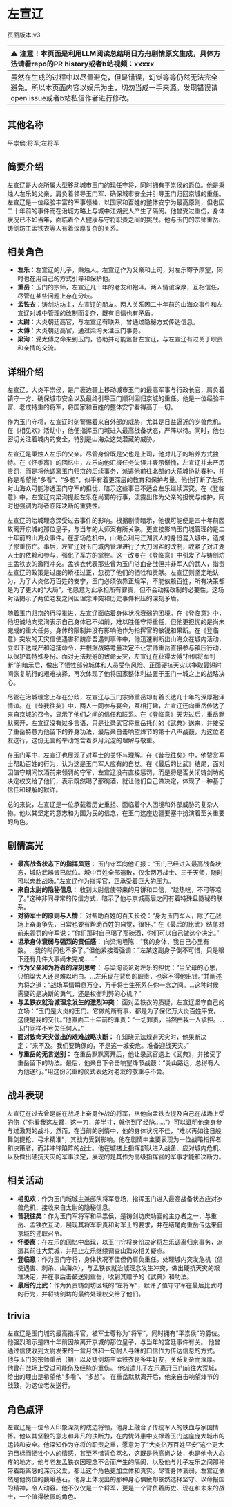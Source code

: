 # 左宣辽
页面版本:v3
 

| :warning: 注意！本页面是利用LLM阅读总结明日方舟剧情原文生成，具体方法请看repo的PR history或者b站视频：xxxxx           |
|:----------------------------|
| 虽然在生成的过程中以尽量避免，但是错误，幻觉等等仍然无法完全避免。所以本页面内容以娱乐为主，切勿当成一手来源。发现错误请open issue或者b站私信作者进行修改。|



## 其他名称
平祟侯;将军;左将军
## 简要介绍
左宣辽是大炎所属大型移动城市玉门的现任守将，同时拥有平祟侯的爵位。他是秉烛人左乐的父亲，肩负着领导玉门军、确保城市安全并引导玉门归回京城的重任。左宣辽是一位经验丰富的军事领袖，以国家和百姓的整体安宁为最高原则，但也因二十年前的事件而在治城方略上与城中江湖武人产生了隔阂。他曾受过重伤，身体状况已不如当年，面临着个人健康与守将职责之间的挑战。他与玉门的宗师重岳、铸剑坊主孟铁衣等人有着深厚复杂的关系。
## 相关角色
-   **左乐**：左宣辽的儿子，秉烛人。左宣辽作为父亲和上司，对左乐寄予厚望，同时也在用自己的方式引导和保护他。
-   **重岳**：玉门的宗师，左宣辽几十年的老友和袍泽。两人情谊深厚，互相信任，尽管在某些问题上存在分歧。
-   **孟铁衣**：铸剑坊坊主，左宣辽的朋友。两人关系因二十年前的山海众事件和左宣辽对城中管理的改制而复杂，既有旧情也有矛盾。
-   **太尉**：大炎朝廷高官，与左宣辽有联系，曾通过隐秘方式传达信息。
-   **太傅**：大炎朝廷高官，通过梁洵关注玉门事务。
-   **梁洵**：受太傅之命来到玉门，协助并可能监督左宣辽，与左宣辽有过关于职责和亲情的交流。
## 详细介绍
左宣辽，大炎平祟侯，是广袤边疆上移动城市玉门的最高军事与行政长官，肩负着镇守一方、确保城市安全以及最终引导玉门顺利回归京城的重任。他是一位经验丰富、老成持重的将军，将国家和百姓的整体安宁看得高于一切。

作为玉门守将，左宣辽时刻警惕着来自外部的威胁，尤其是日益逼近的岁兽危机。在《相见欢》活动中，他便指挥玉门城进入最高战备状态，严阵以待。同时，他也密切关注着城内的安全，特别是山海众这类潜藏的威胁。

左宣辽是秉烛人左乐的父亲。尽管身份既是父也是上司，他对儿子的培养方式独特。在《怀黍离》的回忆中，左乐向他汇报任务失误并表示惭愧，左宣辽并未严厉责罚，而是将他调离玉门归京的后续事务，派遣他前往北部的大荒城协助春种，并称是希望他“多看”、“多想”，似乎有着更深层的教育和保护考量。他也打断了左乐对山海众可能渗透玉门守军的担忧，暗示这些事已不适合左乐继续深究。在《登临意》中，左宣辽向梁洵提起左乐在尚蜀的行事，流露出作为父亲的担忧与维护，同时也强调为将者临阵决断的重要性。

左宣辽的治城理念深受过去事件的影响。根据剧情暗示，他很可能便是四十年前因故离开京城的那位皇子，与当年的太师案有所关联。更直接影响玉门城管理的是二十年前的山海众事件。在那场危机中，山海众利用江湖武人的身份混入城中，造成了惨重伤亡。事后，左宣辽对玉门城内管理进行了大刀阔斧的改制，收紧了对江湖人士的依赖和参与，强化了军方的掌控。这一改变在《登临意》中引发了与铸剑坊主孟铁衣的激烈冲突。孟铁衣代表那些曾为玉门浴血奋战但并非军人的武人，指责左宣辽的政策是过度的矫枉过正，忽视了他们的牺牲和贡献。左宣辽则坚定地认为，为了大炎亿万百姓的安宁，玉门必须依靠正规军，不能依赖百姓，所有决策都是为了更大的“大局”，他愿意为此承担所有罪责，但不会动摇改制的必要性。这场对话揭示了两位老友之间因理念冲突和历史事件积压的深刻矛盾。

随着玉门归京的行程推进，左宣辽面临着身体状况衰弱的困境。在《登临意》中，他坦诚地向梁洵表示自己身体已不如前，难以胜任守将重任，但他更担忧的是尚未完成的重大任务。身体的限制并没有影响他作为指挥官的敏锐和果断。在《登临意》突发的天灾信使遇害和魏彦吾遇刺事件中，他迅速判断出山海众在城内活动，立即下达戒严和追捕命令，并根据战略考量决定不让宗师重岳直接参与镇压行动，以保护其特殊身份。面对无法规避的致命天灾，左宣辽在获得太傅“相信将军判断”的暗示后，做出了牺牲部分城体和人员受伤风险、正面硬抗天灾以争取最短时间恢复航行的艰难抉择，再次体现了他将国家整体利益置于玉门一城之上的战略决心。

尽管在治城理念上存在分歧，左宣辽与玉门宗师重岳却有着长达几十年的深厚袍泽情谊。在《昔我往矣》中，两人一同参与宴会，互相打趣，左宣辽还向重岳传达了来自京城的召令，显示了他们之间的信任和联系。在《登临意》天灾过后，重岳默默离开，左宣辽没有过多言语，只是让录武官将重岳托付的《武典》送来，并接受了重岳特意为他留下的养身功法，最后亲自击响望烽节的第十八声战鼓，为这位老友送行，这份无言的举动饱含着岁月沉淀的理解与敬重。

在玉门军中，左宣辽也展现了对军士的关怀与理解。在《昔我往矣》中，他赞赏军士帮助百姓的行为，认为这是玉门军人应有的自觉。在《最后的比武》结尾，面对因值守期间饮酒前来领罚的守军，左宣辽没有直接惩罚，而是将是否关闭铸剑坊的决定权交给了他们，表示既然喝了那碗酒，就让他们自己做决定，体现了一种基于信任和理解的默许。

总的来说，左宣辽是一位承载着历史重担、面临着个人困境和外部威胁的复杂人物。他以其坚定的意志和为国为民的信念，在玉门这座边疆要塞中扮演着至关重要的角色。
## 剧情高光
*   **最高战备状态下的指挥风范：**
    玉门守军向他汇报：“玉门已经进入最高战备状态，城防武器皆已就位。城中百姓全部遣散，仅余两万战士、三千天师，随时可以奔赴战场。”左宣辽作为指挥官，正承受着巨大的压力。
*   **来自太尉的隐秘信息：**
    收到太尉信使带来的月饼和口信，“趁热吃，不可等凉了。”这种非同寻常的传信方式，暗示了他与京城高层之间有着特殊且隐秘的联系。
*   **对待军士的原则与人情：**
    对帮助百姓的百夫长说：“身为玉门军人，除了在战场上奋勇争先，日常也要有帮助百姓的自觉，很好。”
    在《最后的比武》结尾对前来领罚的守军说：“你们那时自己喝了那碗酒，你们可以自己做这个决定。”
*   **坦承身体衰弱与强烈的责任感：**
    向梁洵坦陈：“我的身体，我自己心里有数。…我的时间也不多了。”但他紧接着强调：“左某这副身子倒不可惜，只是眼下还有几件大事尚未完成……”
*   **作为父亲和为将者的深刻思考：**
    与梁洵谈论对左乐的担忧：“当父母的心思，只怕梁大人还是难以明白。…左乐现在背负的职责，也容不得他出错。”并阐述为将之道：“战场军情瞬息万变，万千将士生死系在你一念之间。…这种时候需要的是决断的勇气，还是权衡利弊的心机？”
*   **与孟铁衣就治城理念发生的激烈冲突：**
    面对孟铁衣的质疑，左宣辽坚守自己的立场：“玉门是大炎的玉门。它做的所有事，都是为了保亿万大炎百姓平安。这便是我的交代。”他直面二十年前的罪责：“一切罪责，当然由我一人承担。…玉门同样不亏欠任何人。”
*   **面对致命天灾做出的艰难战略决断：**
    在知晓无法规避天灾时，他果断决定：“来不及。我们要确保的，不是这一城安危。准备迎战天灾。”
*   **与重岳的无言送别：**
    在重岳默默离开后，他让录武官送上《武典》，并接受了重岳留下的功法。最后，他亲自下令击响望烽节战鼓：“关山路远，总得有人为他送行。”用这份沉重的仪式表达对老友的敬重与不舍。
## 战斗表现
左宣辽在过去曾是能在战场上奋勇作战的将军，从他向孟铁衣提及自己在战场上受的伤（“你看我这左臂，这一刀，差半寸，就伤到了经脉......”）可以证明他亲身参与过激烈的战斗。然而，在当前的剧情中，他的身体状况不佳，“难以再如往日般舞剑提枪、弓术精准”，其战力受到影响。他在剧情中主要表现为一位战略指挥者和决策者，而非冲锋陷阵的战士。他在城楼上指挥部队进入战备、应对城内危机、以及做出硬抗天灾的军事决定，展现的是其作为高级指挥官的军事才能和决断力。
## 相关活动
-   **相见欢**：作为玉门城城主兼部队将军登场，指挥玉门进入最高战备状态应对岁兽危机，接收来自太尉的隐秘信息。
-   **昔我往矣**：作为玉门军将军和平祟侯，是铸剑坊庆功宴的主办者之一，与重岳、孟铁衣互动，展现其将军职责和对军士的要求，并在结尾向重岳传达来自京城的述职召令。
-   **怀黍离**：在左乐的回忆中出现，以玉门守将身份决定将左乐调离归京事务，派遣其前往大荒城，并阻止左乐继续调查山海众相关疑点。
-   **登临意**：作为玉门守将，身体状况不佳但仍肩负重任。处理城内突发危机（信使遇害、刺杀、山海众），与孟铁衣就治城理念发生冲突，做出硬抗天灾的艰难决定，并在事后击鼓送别重岳，收到其赠予的《武典》和功法。
-   **最后的比武**：作为负责铸剑坊区域的“左将军”，默许了值守守军在最后比武时的行为，并将铸剑坊的最终处理权交给了他们。
## trivia
左宣辽是玉门城的最高指挥官，被军士尊称为“将军”，同时拥有“平祟侯”的爵位。
他强烈暗示是四十年前因故离开京城的那位皇子，与当年的宫廷事件有关。
他曾通过信使收到太尉发来的一盒月饼和一句耐人寻味的口信作为传达信息的方式。
他与玉门的宗师重岳（朔）以及铸剑坊主孟铁衣是多年好友，关系复杂而深厚。
他曾在战场上受过可能伤及经脉的重伤。
他派遣儿子左乐离开玉门前往大荒城，给出的理由是希望他“多看”、“多想”。
在重岳默默离开后，他亲自击响望烽节的战鼓，为这位老友送行。
## 角色点评
左宣辽是一位令人印象深刻的戍边将领，他身上融合了传统军人的铁血与家国情怀。他以其坚毅的意志和非凡的决断力，在内忧外患中支撑着玉门这座庞大城市的运转和安全。他深知作为守将的职责之重，愿意为了“大炎亿万百姓平安”这个更大的目标而牺牲个人的情感，甚至不惜背负骂名，这既是他高尚之处，也是他令人心疼的地方。他与老友孟铁衣因理念不合而产生的隔阂，以及他与儿子左乐之间那种带着距离感的深沉父爱，都让这个角色更加立体和真实。尽管身体衰弱，左宣辽依然是他岗位的巍峨基石，他身上体现出的那种身心俱疲却依然选择坚守、以命报国的精神，令人动容。他不仅仅是一个将军，更是一个背负着历史、现在和未来的战士，一个值得敬佩的角色。